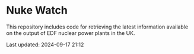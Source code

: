 # Nuke Watch

This repository includes code for retrieving the latest information available on the output of EDF nuclear power plants in the UK.

Last updated: 2024-09-17 21:12